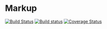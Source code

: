 # Markup
[![Build Status](https://travis-ci.org/klapuch/Markup.svg?branch=master)](https://travis-ci.org/klapuch/Markup) [![Build status](https://ci.appveyor.com/api/projects/status/vsge7u465nexaswn?svg=true)](https://ci.appveyor.com/project/facedown/markup) [![Coverage Status](https://coveralls.io/repos/github/klapuch/Markup/badge.svg?branch=master)](https://coveralls.io/github/klapuch/Markup?branch=master)
